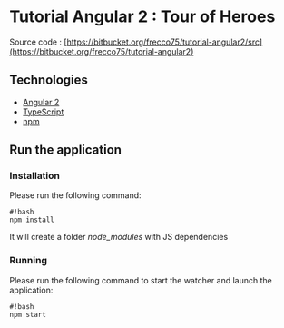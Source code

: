 # Tutorial Angular 2 : Tour of Heroes #

Source code : [https://bitbucket.org/frecco75/tutorial-angular2/src](https://bitbucket.org/frecco75/tutorial-angular2)

## Technologies ##
* [Angular 2](https://angular.io/)
* [TypeScript](http://www.typescriptlang.org/)
* [npm](https://www.npmjs.com/)

## Run the application ##

### Installation ###
Please run the following command:
```
#!bash
npm install
```
It will create a folder *node_modules* with JS dependencies

### Running  ###
Please run the following command to start the watcher and launch the application:
```
#!bash
npm start
```